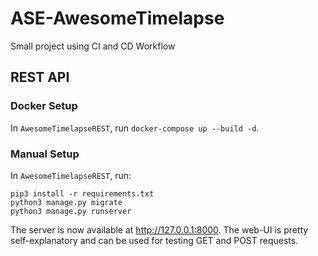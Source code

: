 # ASE-AwesomeTimelapse
Small project using CI and CD Workflow

## REST API
### Docker Setup
In `AwesomeTimelapseREST`, run `docker-compose up --build -d`.

### Manual Setup
In `AwesomeTimelapseREST`, run:

```
pip3 install -r requirements.txt
python3 manage.py migrate
python3 manage.py runserver
```

The server is now available at http://127.0.0.1:8000. The web-UI is pretty self-explanatory and can be used for testing GET and POST requests. 
